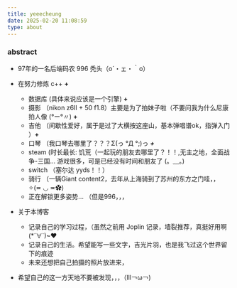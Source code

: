 ```yaml
---
title: yeeecheung
date: 2025-02-20 11:08:59
type: about
---
```


### abstract

- 97年的一名后端码农 996 秃头（o´・ェ・｀o）
- 在努力修炼 c++ **+**
  - 数据库  (具体来说应该是一个引擎) **+**
  - 摄影 （nikon z6II + 50 f1.8）主要是为了拍妹子啦（不要问我为什么尼康拍人像 (°ー°〃) **+**
  - 吉他 （间歇性爱好，属于是过了大横按这座山，基本弹唱谱ok，指弹入门 ）**+**
  - 口琴  （我口琴去哪里了？？？Σ(っ °Д °;)っ  ***+***
  - steam  (时长最长: 饥荒（一起玩的朋友去哪里了？！！,无主之地，全面战争-三国... 游戏很多，可是已经没有时间和朋友了 (。﹏。)
  - switch （塞尔达 yyds！！）
  - 骑行 （一辆Giant content2，去年从上海骑到了苏州的东方之门哇，，✧(≖ ◡ ≖✿)
  - 正在解锁更多姿势...  （但是996，，，
- 关于本博客
  - 记录自己的学习过程，（虽然之前用 Joplin 记录，墙裂推荐，真挺好用啊 (*´∀`)~♥
  - 记录自己的生活。希望能写一些文字，吉光片羽，也是我飞过这个世界留下的痕迹
  - 未来还想把自己拍摄的照片放进来，

- 希望自己的这一方天地不要被发现，，，（lll￢ω￢)